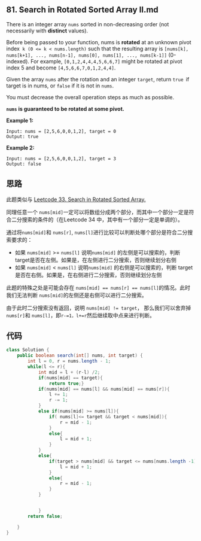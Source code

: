 ## 81. Search in Rotated Sorted Array II.md

There is an integer array ```nums``` sorted in non-decreasing order (not necessarily with **distinct** values).

Before being passed to your function, nums is **rotated** at an unknown pivot index``` k (0 <= k < nums.length)``` such that the resulting array is ```[nums[k], nums[k+1], ..., nums[n-1], nums[0], nums[1], ..., nums[k-1]]``` (0-indexed). For example, ```[0,1,2,4,4,4,5,6,6,7]``` might be rotated at pivot index 5 and become ```[4,5,6,6,7,0,1,2,4,4]```.

Given the array ```nums``` after the rotation and an integer ```target```, return ```true ```if target is in nums, or ```false``` if it is not in ```nums```.

You must decrease the overall operation steps as much as possible.

**```nums``` is guaranteed to be rotated at some pivot.**


**Example 1:**

```
Input: nums = [2,5,6,0,0,1,2], target = 0
Output: true
```
**Example 2:**

```
Input: nums = [2,5,6,0,0,1,2], target = 3
Output: false
```
## 思路
此题类似与 [Leetcode 33. Search in Rotated Sorted Array.](https://github.com/wruochao19/Leetcode-Note/blob/main/Binary_Search/33.%20Search%20in%20Rotated%20Sorted%20Array.md)

同理任意一个 ```nums[mid]```一定可以将数组分成两个部分，而其中一个部分一定是符合二分搜索的条件的（在Leetcode 34 中，其中有一个部分一定是单调的）。

通过将```nums[mid]```和 ```nums[r]```, ```nums[l]```进行比较可以判断处哪个部分是符合二分搜索要求的：
- 如果 ```nums[mid]``` >= ```nums[l]``` 说明```nums[mid]``` 的左侧是可以搜索的，判断 target是否在左侧。如果是，在左侧进行二分搜索，否则继续划分右侧
- 如果 ```nums[mid]``` < ```nums[l]``` 说明```nums[mid]``` 的右侧是可以搜索的，判断 target是否在右侧。如果是，在右侧进行二分搜索，否则继续划分左侧

此题的特殊之处是可能会存在 ```nums[mid] == nums[r] == nums[l]```的情况。此时我们无法判断 ```nums[mid]```的左侧还是右侧可以进行二分搜索。

由于此时二分搜索没有返回，说明 ```nums[mid] != target```， 那么我们可以舍弃掉```nums[r]```和 ```nums[l]```，即```r-=1，l+=r```然后继续取中点来进行判断。


## 代码
```java
class Solution {
    public boolean search(int[] nums, int target) {
        int l = 0, r = nums.length - 1;
        while(l <= r){
            int mid = l + (r-l) /2;
            if(nums[mid] == target){
                return true;}
            if(nums[mid] == nums[l] && nums[mid] == nums[r]){
                l += 1;
                r -= 1;
            }
            else if(nums[mid] >= nums[l]){
                if( nums[l]<= target && target < nums[mid]){
                    r = mid - 1;
                }
                else{
                    l = mid + 1;
                }
            }
            else{
                if(target > nums[mid] && target <= nums[nums.length -1]){
                    l = mid + 1;
                }
                else{
                    r = mid - 1;
                }
            }


            }
        return false;

    }
}

```
